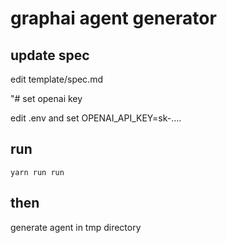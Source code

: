 # graphai agent generator

## update spec

edit template/spec.md

"# set openai key

edit .env and set OPENAI_API_KEY=sk-....

## run

```
yarn run run
```

## then

generate agent in tmp directory











